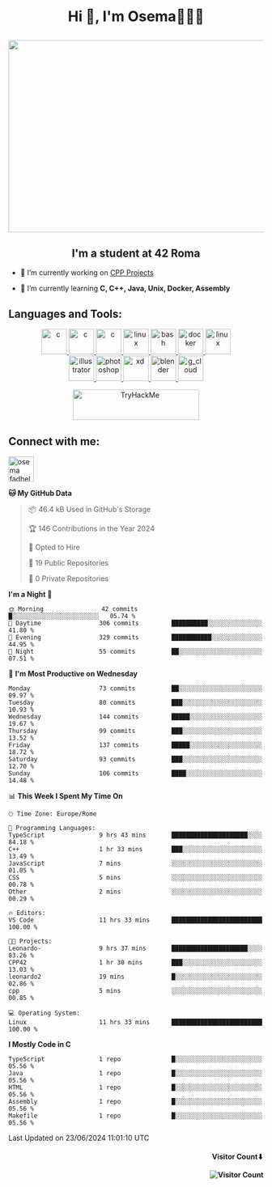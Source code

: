 <h1 align="center">Hi 👋, I'm Osema👨🏽‍💻</h1>

<!-- <h2 align="center"> <a href="https://www.showmyip.com/"><img src="https://github.com/OsemaFadhel/OsemaFadhel/blob/main/img/cybersecurity%20framework.webp" /></a> </h2> -->

<h2 align="center"> <img src="https://github.com/OsemaFadhel/OsemaFadhel/blob/main/img/1712000100607257.gif" width="900" height="380" /> </h2>

<h2 align="center">I'm a student at 42 Roma</h3>

- 🔭 I’m currently working on [CPP Projects](https://github.com/OsemaFadhel/CPP42) 

- 🌱 I’m currently learning **C, C++, Java, Unix, Docker, Assembly**

<h2 align="left">Languages and Tools:</h3>
<p align="center"> 
</a> <a href="https://en.wikipedia.org/wiki/C_(programming_language)" target="_blank" rel="noreferrer">  <img src="https://skillicons.dev/icons?i=c" alt="c" width="50" height="50"/> 
</a> <a href="https://en.wikipedia.org/wiki/C%2B%2B" target="_blank" rel="noreferrer">  <img src="https://skillicons.dev/icons?i=cpp" alt="c" width="50" height="50"/> 
</a> <a href="https://www.python.org/" target="_blank" rel="noreferrer">  <img src="https://skillicons.dev/icons?i=py" alt="c" width="50" height="50"/> 
</a> <a href="https://www.linux.org/" target="_blank" rel="noreferrer"> <img src="https://skillicons.dev/icons?i=linux" alt="linux" width="50" height="50"/>
</a> <a href="https://www.gnu.org/software/bash/" target="_blank" rel="noreferrer"> <img src="https://skillicons.dev/icons?i=bash" alt="bash" width="50" height="50"/> 
</a> <a href="https://www.docker.com/" target="_blank" rel="noreferrer"> <img src="https://skillicons.dev/icons?i=docker" alt="docker" width="50" height="50"/> 
</a> <a href="https://code.visualstudio.com/" target="_blank" rel="noreferrer"> <img src="https://skillicons.dev/icons?i=vscode" alt="linux" width="50" height="50"/> <br>
</a> <a href="https://www.adobe.com/in/products/illustrator.html" target="_blank" rel="noreferrer"> <img src="https://skillicons.dev/icons?i=ai" alt="illustrator" width="50" height="50"/> 
</a> <a href="https://www.photoshop.com/enwhat" target="_blank" rel="noreferrer"> <img src="https://skillicons.dev/icons?i=ps" alt="photoshop" width="50" height="50"/> 
</a> <a href="https://www.adobe.com/products/xd.html" target="_blank" rel="noreferrer"> <img src="https://skillicons.dev/icons?i=xd" alt="xd" width="50" height="50"/> 
</a> <a href="https://www.blender.org/" target="_blank" rel="noreferrer"><img src="https://skillicons.dev/icons?i=blender" alt="blender" width="50" height="50"/> 
</a> <a href="https://www.cloudskillsboost.google/public_profiles/3779024f-fae6-49a8-9430-003b65de5349"><img src="https://skillicons.dev/icons?i=gcp" alt="g_cloud" width="50" height="50"/> </a>
</p>
<p align="center"> 
</a> <a href="https://tryhackme.com/p/fazzel"><img src="https://tryhackme-badges.s3.amazonaws.com/fazzel.png" alt="TryHackMe" width="250" height="60"> </a> 

<h2 align="leftt">Connect with me:</h3>
<p align="left">
<a href="https://it.linkedin.com/in/osema-fadhel-7a1996174?trk=people-guest_people_search-card" target="blank"><img align="center" src="https://skillicons.dev/icons?i=linkedin" alt="osema fadhel" height="50" width="50" /></a>
</p>

<!--START_SECTION:waka-->
**🐱 My GitHub Data** 

> 📦 46.4 kB Used in GitHub's Storage 
 > 
> 🏆 146 Contributions in the Year 2024
 > 
> 💼 Opted to Hire
 > 
> 📜 19 Public Repositories 
 > 
> 🔑 0 Private Repositories 
 > 
**I'm a Night 🦉** 

```text
🌞 Morning                42 commits          █░░░░░░░░░░░░░░░░░░░░░░░░   05.74 % 
🌆 Daytime                306 commits         ██████████░░░░░░░░░░░░░░░   41.80 % 
🌃 Evening                329 commits         ███████████░░░░░░░░░░░░░░   44.95 % 
🌙 Night                  55 commits          ██░░░░░░░░░░░░░░░░░░░░░░░   07.51 % 
```
📅 **I'm Most Productive on Wednesday** 

```text
Monday                   73 commits          ██░░░░░░░░░░░░░░░░░░░░░░░   09.97 % 
Tuesday                  80 commits          ███░░░░░░░░░░░░░░░░░░░░░░   10.93 % 
Wednesday                144 commits         █████░░░░░░░░░░░░░░░░░░░░   19.67 % 
Thursday                 99 commits          ███░░░░░░░░░░░░░░░░░░░░░░   13.52 % 
Friday                   137 commits         █████░░░░░░░░░░░░░░░░░░░░   18.72 % 
Saturday                 93 commits          ███░░░░░░░░░░░░░░░░░░░░░░   12.70 % 
Sunday                   106 commits         ████░░░░░░░░░░░░░░░░░░░░░   14.48 % 
```


📊 **This Week I Spent My Time On** 

```text
🕑︎ Time Zone: Europe/Rome

💬 Programming Languages: 
TypeScript               9 hrs 43 mins       █████████████████████░░░░   84.18 % 
C++                      1 hr 33 mins        ███░░░░░░░░░░░░░░░░░░░░░░   13.49 % 
JavaScript               7 mins              ░░░░░░░░░░░░░░░░░░░░░░░░░   01.05 % 
CSS                      5 mins              ░░░░░░░░░░░░░░░░░░░░░░░░░   00.78 % 
Other                    2 mins              ░░░░░░░░░░░░░░░░░░░░░░░░░   00.29 % 

🔥 Editors: 
VS Code                  11 hrs 33 mins      █████████████████████████   100.00 % 

🐱‍💻 Projects: 
Leonardo-                9 hrs 37 mins       █████████████████████░░░░   83.26 % 
CPP42                    1 hr 30 mins        ███░░░░░░░░░░░░░░░░░░░░░░   13.03 % 
leonardo2                19 mins             █░░░░░░░░░░░░░░░░░░░░░░░░   02.86 % 
cpp                      5 mins              ░░░░░░░░░░░░░░░░░░░░░░░░░   00.85 % 

💻 Operating System: 
Linux                    11 hrs 33 mins      █████████████████████████   100.00 % 
```

**I Mostly Code in C** 

```text
TypeScript               1 repo              █░░░░░░░░░░░░░░░░░░░░░░░░   05.56 % 
Java                     1 repo              █░░░░░░░░░░░░░░░░░░░░░░░░   05.56 % 
HTML                     1 repo              █░░░░░░░░░░░░░░░░░░░░░░░░   05.56 % 
Assembly                 1 repo              █░░░░░░░░░░░░░░░░░░░░░░░░   05.56 % 
Makefile                 1 repo              █░░░░░░░░░░░░░░░░░░░░░░░░   05.56 % 
```




 Last Updated on 23/06/2024 11:01:10 UTC
<!--END_SECTION:waka-->

<h4 align="right">Visitor Count⬇</h4>

<h4 align="right"> 

![Visitor Count](https://profile-counter.glitch.me/OsemaFadhel/count.svg) </h4>
